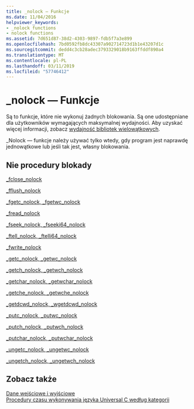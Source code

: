 ```yaml
---
title: _nolock — Funkcje
ms.date: 11/04/2016
helpviewer_keywords:
- _nolock functions
- nolock functions
ms.assetid: 7d651d87-38d2-4303-9897-fdb5f7a3e899
ms.openlocfilehash: 7bd0592fb8dc43307a902714723d1b1e43207d1c
ms.sourcegitcommit: dedd4c3cb28adec3793329018b9163ffddf890a4
ms.translationtype: MT
ms.contentlocale: pl-PL
ms.lasthandoff: 03/11/2019
ms.locfileid: "57746412"
---
```

# <a name="nolock-functions"></a>_nolock — Funkcje

Są to funkcje, które nie wykonuj żadnych blokowania. Są one udostępniane dla użytkowników wymagających maksymalnej wydajności. Aby uzyskać więcej informacji, zobacz [wydajność bibliotek wielowątkowych](../c-runtime-library/multithreaded-libraries-performance.md).

_Nolock — funkcje należy używać tylko wtedy, gdy program jest naprawdę jednowątkowe lub jeśli tak jest, własny blokowania.

## <a name="no-lock-routines"></a>Nie procedury blokady

[_fclose_nolock](../c-runtime-library/reference/fclose-nolock.md)

[_fflush_nolock](../c-runtime-library/reference/fflush-nolock.md)

[_fgetc_nolock, _fgetwc_nolock](../c-runtime-library/reference/fgetc-nolock-fgetwc-nolock.md)

[_fread_nolock](../c-runtime-library/reference/fread-nolock.md)

[_fseek_nolock, _fseeki64_nolock](../c-runtime-library/reference/fseek-nolock-fseeki64-nolock.md)

[_ftell_nolock, _ftelli64_nolock](../c-runtime-library/reference/ftell-nolock-ftelli64-nolock.md)

[_fwrite_nolock](../c-runtime-library/reference/fwrite-nolock.md)

[_getc_nolock, _getwc_nolock](../c-runtime-library/reference/getc-nolock-getwc-nolock.md)

[_getch_nolock, _getwch_nolock](../c-runtime-library/reference/getch-nolock-getwch-nolock.md)

[_getchar_nolock, _getwchar_nolock](../c-runtime-library/reference/getchar-nolock-getwchar-nolock.md)

[_getche_nolock, _getwche_nolock](../c-runtime-library/reference/getche-nolock-getwche-nolock.md)

[_getdcwd_nolock, _wgetdcwd_nolock](../c-runtime-library/reference/getdcwd-nolock-wgetdcwd-nolock.md)

[_putc_nolock, _putwc_nolock](../c-runtime-library/reference/putc-nolock-putwc-nolock.md)

[_putch_nolock, _putwch_nolock](../c-runtime-library/reference/putch-nolock-putwch-nolock.md)

[_putchar_nolock, _putwchar_nolock](../c-runtime-library/reference/putchar-nolock-putwchar-nolock.md)

[_ungetc_nolock, _ungetwc_nolock](../c-runtime-library/reference/ungetc-nolock-ungetwc-nolock.md)

[_ungetch_nolock, _ungetwch_nolock](../c-runtime-library/reference/ungetch-ungetwch-ungetch-nolock-ungetwch-nolock.md)

## <a name="see-also"></a>Zobacz także

[Dane wejściowe i wyjściowe](../c-runtime-library/input-and-output.md)<br/>
[Procedury czasu wykonywania języka Universal C według kategorii](../c-runtime-library/run-time-routines-by-category.md)<br/>
